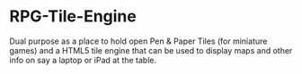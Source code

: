 RPG-Tile-Engine
===============

Dual purpose as a place to hold open Pen &amp; Paper Tiles (for miniature games) and a HTML5 tile engine that can be used to display maps and other info on say a laptop or iPad at the table.